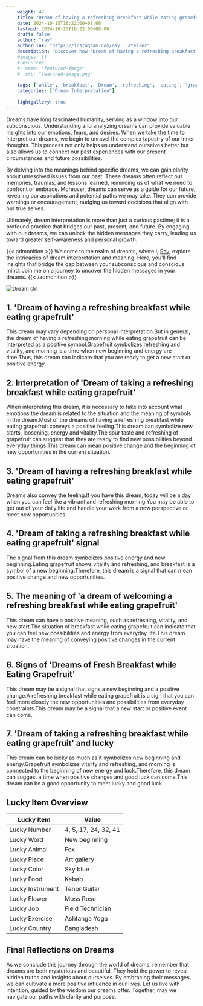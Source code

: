 ```yaml
---
    weight: 47
    title: "Dream of having a refreshing breakfast while eating grapefruit"  # Assuming 'title' column exists
    date: 2024-10-15T16:22:00+08:00
    lastmod: 2024-10-15T16:22:00+08:00
    draft: false
    author: "ray"
    authorLink: "https://instagram.com/ray._.atelier"
    description: "Discover how 'Dream of having a refreshing breakfast while eating grapefruit' can interpret your future and uncover its significant meanings in your life."
    #images: []
    #resources:
    #- name: "featured-image"
    #  src: "featured-image.png"
    
    tags: ['while', 'breakfast', 'Dream', 'refreshing', 'eating', 'grapefruit', 'having']
    categories: ["Dream Interpretation"]
    
    lightgallery: true
---
```

    
Dreams have long fascinated humanity, serving as a window into our subconscious. Understanding and analyzing dreams can provide valuable insights into our emotions, fears, and desires. When we take the time to interpret our dreams, we begin to unravel the complex tapestry of our inner thoughts. This process not only helps us understand ourselves better but also allows us to connect our past experiences with our present circumstances and future possibilities.

By delving into the meanings behind specific dreams, we can gain clarity about unresolved issues from our past. These dreams often reflect our memories, traumas, and lessons learned, reminding us of what we need to confront or embrace. Moreover, dreams can serve as a guide for our future, revealing our aspirations and potential paths we may take. They can provide warnings or encouragement, nudging us toward decisions that align with our true selves.

Ultimately, dream interpretation is more than just a curious pastime; it is a profound practice that bridges our past, present, and future. By engaging with our dreams, we can unlock the hidden messages they carry, leading us toward greater self-awareness and personal growth.

{{< admonition >}}
Welcome to the realm of dreams, where I, [Ray](https://instagram.com/ray._.atelier), explore the intricacies of dream interpretation and meaning. Here, you’ll find insights that bridge the gap between your subconscious and conscious mind. Join me on a journey to uncover the hidden messages in your dreams.
{{< /admonition >}}

![Dream Grl](https://cdn.pixabay.com/photo/2017/11/02/03/35/gothic-2910057_1280.jpg "Dream Grl")

## 1. 'Dream of having a refreshing breakfast while eating grapefruit'
This dream may vary depending on personal interpretation.But in general, the dream of having a refreshing morning while eating grapefruit can be interpreted as a positive symbol.Grapefruit symbolizes refreshing and vitality, and morning is a time when new beginning and energy are time.Thus, this dream can indicate that you are ready to get a new start or positive energy.

## 2. Interpretation of 'Dream of taking a refreshing breakfast while eating grapefruit'
When interpreting this dream, it is necessary to take into account what emotions the dream is related to the situation and the meaning of symbols in the dream.Most of the dreams of having a refreshing breakfast while eating grapefruit conveys a positive feeling.This dream can symbolize new starts, loosening, energy and vitality.The sour taste and refreshing of grapefruit can suggest that they are ready to find new possibilities beyond everyday things.This dream can mean positive change and the beginning of new opportunities in the current situation.

## 3. 'Dream of having a refreshing breakfast while eating grapefruit'
Dreams also convey the feeling.If you have this dream, today will be a day when you can feel like a vibrant and refreshing morning.You may be able to get out of your daily life and handle your work from a new perspective or meet new opportunities.

## 4. 'Dream of taking a refreshing breakfast while eating grapefruit' signal
The signal from this dream symbolizes positive energy and new beginning.Eating grapefruit shows vitality and refreshing, and breakfast is a symbol of a new beginning.Therefore, this dream is a signal that can mean positive change and new opportunities.

## 5. The meaning of 'a dream of welcoming a refreshing breakfast while eating grapefruit'
This dream can have a positive meaning, such as refreshing, vitality, and new start.The situation of breakfast while eating grapefruit can indicate that you can feel new possibilities and energy from everyday life.This dream may have the meaning of conveying positive changes in the current situation.

## 6. Signs of 'Dreams of Fresh Breakfast while Eating Grapefruit'
This dream may be a signal that signs a new beginning and a positive change.A refreshing breakfast while eating grapefruit is a sign that you can feel more closely the new opportunities and possibilities from everyday constraints.This dream may be a signal that a new start or positive event can come.

## 7. 'Dream of taking a refreshing breakfast while eating grapefruit' and lucky
This dream can be lucky as much as it symbolizes new beginning and energy.Grapefruit symbolizes vitality and refreshing, and morning is connected to the beginning of new energy and luck.Therefore, this dream can suggest a time when positive changes and good luck can come.This dream can be a good opportunity to meet lucky and good luck.

## Lucky Item Overview
| Lucky Item          | Value              |
|---------------|--------------------|
| Lucky Number        | 4, 5, 17, 24, 32, 41  |
| Lucky Word          | New beginning |
| Lucky Animal        | Fox |
| Lucky Place         | Art gallery     |
| Lucky Color         | Sky blue     |
| Lucky Food          | Kebab      |
| Lucky Instrument    | Tenor Guitar |
| Lucky Flower        | Moss Rose    |
| Lucky Job           | Field Technician       |
| Lucky Exercise      | Ashtanga Yoga  |
| Lucky Country       | Bangladesh    |


##  Final Reflections on Dreams

As we conclude this journey through the world of dreams, remember that dreams are both mysterious and beautiful. They hold the power to reveal hidden truths and insights about ourselves. By embracing their messages, we can cultivate a more positive influence in our lives. Let us live with intention, guided by the wisdom our dreams offer. Together, may we navigate our paths with clarity and purpose.
